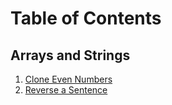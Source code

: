 # Table of Contents

## Arrays and Strings

1. [Clone Even Numbers](./lib/arrays_and_strings/clone_even_numbers.rb)
2. [Reverse a Sentence](./lib/arrays_and_strings/sentence_reverse.rb)
